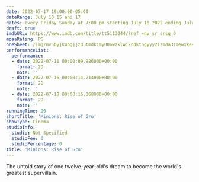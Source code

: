 ```yaml
---
date: 2022-07-17 19:00:00-05:00
dateRange: July 10 15 and 17
dates: every Friday Sunday at 7:00 pm starting July 10 2022 ending July 17 2022
draft: true
imdbURL: https://www.imdb.com/title/tt5113044/?ref_=nv_sr_srsg_0
mpaaRating: PG
oneSheet: /img/mv5byjk4ngjjzdutmdk1my00owzklwjkndktngyyy2izmda3zmewxkeyxkfqcgdeqxvymtkxnjuynq-._v1_.jpg
performanceList:
  performance:
  - date: 2022-07-11 00:00:09.926000+00:00
    format: 2D
    note: ''
  - date: 2022-07-16 00:00:14.214000+00:00
    format: 2D
    note: ''
  - date: 2022-07-18 00:00:16.368000+00:00
    format: 2D
    note: ''
runningTime: 90
shortTitle: 'Minions: Rise of Gru'
showType: Cinema
studioInfo:
  studio: Not Specified
  studioFee: 0
  studioPercentage: 0
title: 'Minions: Rise of Gru'
---
```


The untold story of one twelve-year-old's dream to become the world's greatest supervillain.